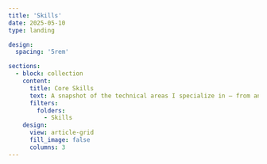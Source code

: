```yaml
---
title: 'Skills'
date: 2025-05-10
type: landing

design:
  spacing: '5rem'

sections:
  - block: collection
    content:
      title: Core Skills
      text: A snapshot of the technical areas I specialize in — from analytics and machine learning to data infrastructure.
      filters:
        folders:
          - Skills
    design:
      view: article-grid
      fill_image: false
      columns: 3
---
```

